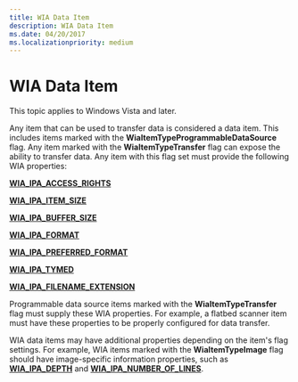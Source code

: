 ```yaml
---
title: WIA Data Item
description: WIA Data Item
ms.date: 04/20/2017
ms.localizationpriority: medium
---
```


# WIA Data Item





This topic applies to Windows Vista and later.

Any item that can be used to transfer data is considered a data item. This includes items marked with the **WiaItemTypeProgrammableDataSource** flag. Any item marked with the **WiaItemTypeTransfer** flag can expose the ability to transfer data. Any item with this flag set must provide the following WIA properties:

[**WIA\_IPA\_ACCESS\_RIGHTS**](./wia-ipa-access-rights.md)

[**WIA\_IPA\_ITEM\_SIZE**](./wia-ipa-item-size.md)

[**WIA\_IPA\_BUFFER\_SIZE**](./wia-ipa-buffer-size.md)

[**WIA\_IPA\_FORMAT**](./wia-ipa-format.md)

[**WIA\_IPA\_PREFERRED\_FORMAT**](./wia-ipa-preferred-format.md)

[**WIA\_IPA\_TYMED**](./wia-ipa-tymed.md)

[**WIA\_IPA\_FILENAME\_EXTENSION**](./wia-ipa-filename-extension.md)

Programmable data source items marked with the **WiaItemTypeTransfer** flag must supply these WIA properties. For example, a flatbed scanner item must have these properties to be properly configured for data transfer.

WIA data items may have additional properties depending on the item's flag settings. For example, WIA items marked with the **WiaItemTypeImage** flag should have image-specific information properties, such as [**WIA\_IPA\_DEPTH**](./wia-ipa-depth.md) and [**WIA\_IPA\_NUMBER\_OF\_LINES**](./wia-ipa-number-of-lines.md).

 

